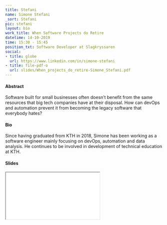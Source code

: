 ```yaml
---
title: Stefani
name: Simone Stefani
_sort: Stefani
pic: stefani
layout: bio
work_title: When Software Projects do Retire
datetime: 14-10-2019
time: 15:30 - 15:45
position_txt: Software Developer at Slagkryssaren
social:
- title: globe
  url: https://www.linkedin.com/in/simone-stefani
- title: file-pdf-o
  url: slides/When_projects_do_retire-Simone_Stefani.pdf
---
```


#### Abstract

Software built for small businesses often doesn’t benefit from the same resources that big tech companies have at their disposal. How can devOps and automation prevent it from becoming the legacy software that everybody hates?


#### Bio

Since having graduated from KTH in 2018, Simone has been working as a software engineer mainly focusing on devOps, automation and data analysis. He continues to be involved in development of technical education at KTH.


#### Slides


<iframe class="slides" src="/pdf/web/viewer.html?file=/slides/When_projects_do_retire-Simone_Stefani.pdf"></iframe>




